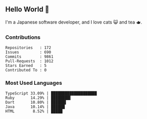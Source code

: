 ## Hello World 👋

I'm a Japanese software developer, and I love cats 😺 and tea 🫖.

### Contributions

    Repositories   : 172
    Issues         : 690
    Commits        : 9861
    Pull-Requests  : 1012
    Stars Earned   : 5
    Contributed To : 0

### Most Used Languages

    TypeScript 33.09% | ████████████████████
    Ruby       14.29% | ████████▌
    Dart       10.80% | ██████▌
    Java       10.14% | ██████
    HTML        8.52% | █████
